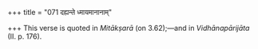 +++
title = "071 दह्यन्ते ध्मायमानानाम्"

+++
This verse is quoted in *Mitākṣarā* (on 3.62);—and in *Vidhānapārijāta*
(II. p. 176).


